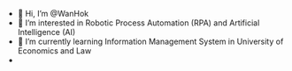- 👋 Hi, I’m @WanHok
- 👀 I’m interested in Robotic Process Automation (RPA) and Artificial Intelligence (AI)
- 🌱 I’m currently learning Information Management System in University of Economics and Law
-
